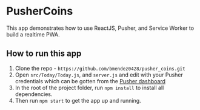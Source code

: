 # PusherCoins

This app demonstrates how to use ReactJS, Pusher, and Service Worker to build a realtime PWA.

## How to run this app

1. Clone the repo - `https://github.com/bmendez0428/pusher_coins.git`
2. Open `src/Today/Today.js`, and `server.js` and edit with your Pusher credentials which can be gotten from the [Pusher dashboard](https://pusher.com)
3. In the root of the project folder, run `npm install` to install all dependencies.
4. Then run `npm start` to get the app up and running.
